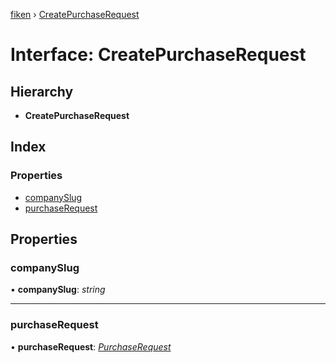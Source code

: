 [fiken](../README.md) › [CreatePurchaseRequest](createpurchaserequest.md)

# Interface: CreatePurchaseRequest

## Hierarchy

* **CreatePurchaseRequest**

## Index

### Properties

* [companySlug](createpurchaserequest.md#companyslug)
* [purchaseRequest](createpurchaserequest.md#purchaserequest)

## Properties

###  companySlug

• **companySlug**: *string*

___

###  purchaseRequest

• **purchaseRequest**: *[PurchaseRequest](purchaserequest.md)*
